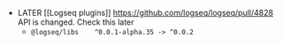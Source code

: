 - LATER [[Logseq plugins]] https://github.com/logseq/logseq/pull/4828 API is changed. Check this later
	- `@​logseq/libs	^0.0.1-alpha.35 -> ^0.0.2`